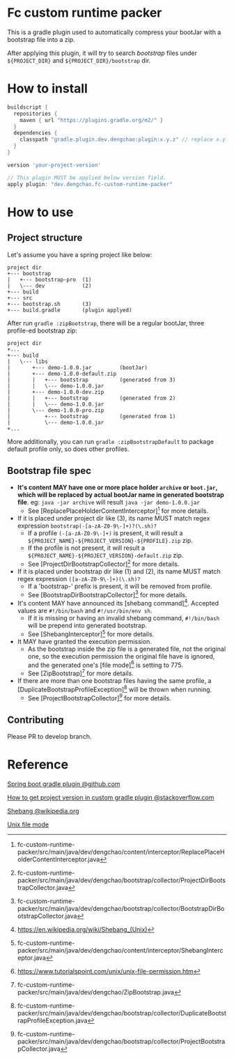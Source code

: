 # Fc custom runtime packer

This is a gradle plugin used to automatically compress your bootJar with a bootstrap file into a zip.

After applying this plugin, it will try to search _bootstrap_ files under `${PROJECT_DIR}` and `${PROJECT_DIR}/bootstrap` dir.

# How to install

```groovy
buildscript {
  repositories {
    maven { url "https://plugins.gradle.org/m2/" }
  }
  dependencies {
    classpath "gradle.plugin.dev.dengchao:plugin:x.y.z" // replace x.y.z with actual version of this plugin
  }
}

version 'your-project-version'

// This plugin MUST be applied below version field.
apply plugin: "dev.dengchao.fc-custom-runtime-packer"
```

# How to use

## Project structure

Let's assume you have a spring project like below:
```
project dir
+--- bootstrap
|   +--- bootstrap-pro  (1)
|   \--- dev            (2)
+--- build
+--- src
+--- bootstrap.sh       (3)
+--- build.gradle       (plugin applyed)
```

After run `gradle :zipBootstrap`, there will be a regular bootJar, three profile-ed bootstrap zip:
```
project dir
+...
+--- build
|   \--- libs
|       +--- demo-1.0.0.jar         (bootJar)
|       +--- demo-1.0.0-default.zip
|       |   +--- bootstrap          (generated from 3) 
|       |   \--- demo-1.0.0.jar
|       +--- demo-1.0.0-dev.zip
|       |   +--- bootstrap          (generated from 2) 
|       |   \--- demo-1.0.0.jar
|       \--- demo-1.0.0-pro.zip
|           +--- bootstrap          (generated from 1) 
|           \--- demo-1.0.0.jar
+...
``` 
More additionally, you can run `gradle :zipBootstrapDefault` to package default profile only, so does other profiles.

## Bootstrap file spec

+ **It's content MAY have one or more place holder `archive` or `boot.jar`, which will be replaced by actual bootJar name 
       in generated bootstrap file**. eg: `java -jar archive` will result `java -jar demo-1.0.0.jar`
    + See [ReplacePlaceHolderContentInterceptor][^ReplacePlaceHolderContentInterceptor] for more details.
+ If it is placed under project dir like (3), its name MUST match regex expression `bootstrap(-[a-zA-Z0-9\-]+)?(\.sh)?`
    + If a profile `(-[a-zA-Z0-9\-]+)` is present, it will result a `${PROJECT_NAME}-${PROJECT_VERSION}-${PROFILE}.zip` zip.  
    + If the profile is not present,  it will result a `${PROJECT_NAME}-${PROJECT_VERSION}-default.zip` zip.
    + See [ProjectDirBootstrapCollector][^ProjectDirBootstrapCollector] for more details.
+ If it is placed under bootstrap dir like (1) and (2), its name MUST match regex expression `([a-zA-Z0-9\-]+)(\.sh)?`    
    + If a 'bootstrap-' prefix is present, it will be removed from profile.
    + See [BootstrapDirBootstrapCollector][^BootstrapDirBootstrapCollector] for more details.
+ It's content MAY have announced its [shebang command][^Shebang @wikipedia.org]. Accepted values are `#!/bin/bash` and 
    `#!/usr/bin/env sh`.
    + If it is missing or having an invalid shebang command, `#!/bin/bash` will be prepend into generated bootstrap.    
    + See [ShebangInterceptor][^ShebangInterceptor] for more details.
+ It MAY have granted the execution permission.
    + As the bootstrap inside the zip file is a generated file, not the original one, so the execution permission 
    the original file have is ignored, and the generated one's [file mode][^Unix file mode] is setting to 775. 
    + See [ZipBootstrap][^ZipBootstrap] for more details.
+ If there are more than one bootstrap files having the same profile, 
    a [DuplicateBootstrapProfileException][^DuplicateBootstrapProfileException] will be thrown when running.
    + See [ProjectBootstrapCollector][^ProjectBootstrapCollector] for more details.

## Contributing

Please PR to develop branch.

# Reference
[Spring boot gradle plugin @github.com](https://github.com/spring-projects/spring-boot/tree/master/spring-boot-project/spring-boot-tools/spring-boot-gradle-plugin)

[How to get project version in custom gradle plugin @stackoverflow.com](https://stackoverflow.com/questions/13198358/how-to-get-project-version-in-custom-gradle-plugin)

[Shebang @wikipedia.org](https://en.wikipedia.org/wiki/Shebang_(Unix))

[Unix file mode](https://www.tutorialspoint.com/unix/unix-file-permission.htm)



[^ReplacePlaceHolderContentInterceptor]:fc-custom-runtime-packer/src/main/java/dev/dengchao/content/interceptor/ReplacePlaceHolderContentInterceptor.java
[^ProjectDirBootstrapCollector]:fc-custom-runtime-packer/src/main/java/dev/dengchao/bootstrap/collector/ProjectDirBootstrapCollector.java
[^BootstrapDirBootstrapCollector]:fc-custom-runtime-packer/src/main/java/dev/dengchao/bootstrap/collector/BootstrapDirBootstrapCollector.java
[^ShebangInterceptor]:fc-custom-runtime-packer/src/main/java/dev/dengchao/content/interceptor/ShebangInterceptor.java
[^ZipBootstrap]:fc-custom-runtime-packer/src/main/java/dev/dengchao/ZipBootstrap.java
[^Unix file mode]:https://www.tutorialspoint.com/unix/unix-file-permission.htm
[^DuplicateBootstrapProfileException]:fc-custom-runtime-packer/src/main/java/dev/dengchao/bootstrap/collector/DuplicateBootstrapProfileException.java
[^ProjectBootstrapCollector]:fc-custom-runtime-packer/src/main/java/dev/dengchao/bootstrap/collector/ProjectBootstrapCollector.java
[^Shebang @wikipedia.org]:https://en.wikipedia.org/wiki/Shebang_(Unix)
